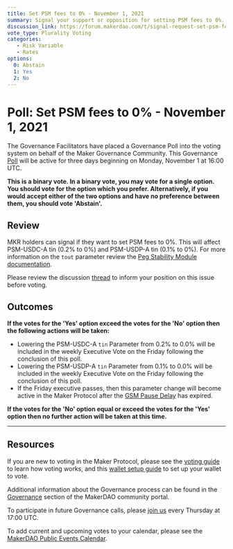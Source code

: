 ```yaml
---
title: Set PSM fees to 0% - November 1, 2021
summary: Signal your support or opposition for setting PSM fees to 0%.
discussion_link: https://forum.makerdao.com/t/signal-request-set-psm-fees-to-0/10894
vote_type: Plurality Voting
categories:
   - Risk Variable
   - Rates
options:
  0: Abstain
  1: Yes
  2: No
---
```

# Poll: Set PSM fees to 0% - November 1, 2021

The Governance Facilitators have placed a Governance Poll into the voting system on behalf of the Maker Governance Community. This Governance [Poll](https://community-development.makerdao.com/en/learn/governance/on-chain-gov) will be active for three days beginning on Monday, November 1 at 16:00 UTC.

**This is a binary vote. In a binary vote, you may vote for a single option. You should vote for the option which you prefer. Alternatively, if you would accept either of the two options and have no preference between them, you should vote 'Abstain'.**
## Review 

MKR holders can signal if they want to set PSM fees to 0%. This will affect PSM-USDC-A tin (0.2% to 0%) and PSM-USDP-A tin (0.1% to 0%). For more information on the `tout` parameter review the [Peg Stability Module documentation](https://community-development.makerdao.com/en/learn/governance/module-psm). 

Please review the discussion [thread](https://forum.makerdao.com/t/signal-request-set-psm-fees-to-0/10894) to inform your position on this issue before voting.

## Outcomes

**If the votes for the 'Yes' option exceed the votes for the 'No' option then the following actions will be taken:**
* Lowering the PSM-USDC-A `tin` Parameter from 0.2% to 0.0% will be included in the weekly Executive Vote on the Friday following the conclusion of this poll.  
* Lowering the PSM-USDP-A `tin` Parameter from 0.1% to 0.0% will be included in the weekly Executive Vote on the Friday following the conclusion of this poll.  
* If the Friday executive passes, then this parameter change will become active in the Maker Protocol after the [GSM Pause Delay](https://community-development.makerdao.com/en/learn/governance/param-gsm-pause-delay) has expired.

**If the votes for the 'No' option equal or exceed the votes for the 'Yes' option then no further action will be taken at this time.**

---

## Resources

If you are new to voting in the Maker Protocol, please see the [voting guide](https://community-development.makerdao.com/en/learn/governance/how-voting-works/) to learn how voting works, and this [wallet setup guide](https://community-development.makerdao.com/en/learn/governance/voting-setup/) to set up your wallet to vote.

Additional information about the Governance process can be found in the [Governance](https://community-development.makerdao.com/en/learn/governance) section of the MakerDAO community portal.

To participate in future Governance calls, please [join us](https://github.com/makerdao/community/tree/master/governance/governance-and-risk-meetings) every Thursday at 17:00 UTC.

To add current and upcoming votes to your calendar, please see the [MakerDAO Public Events Calendar](https://calendar.google.com/calendar/embed?src=makerdao.com_3efhm2ghipksegl009ktniomdk%40group.calendar.google.com&ctz=UTC&mode=week&showCalendars=0&showPrint=0).
